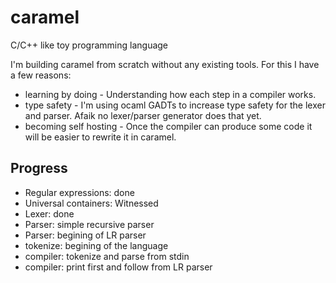 caramel
=======

C/C++ like toy programming language


I'm building caramel from scratch without any existing tools. For this I have a few reasons:
  * learning by doing - Understanding how each step in a compiler works.
  * type safety - I'm using ocaml GADTs to increase type safety for the lexer and parser. Afaik no lexer/parser generator does that yet.
  * becoming self hosting - Once the compiler can produce some code it
  will be easier to rewrite it in caramel.

Progress
--------

  * Regular expressions: done
  * Universal containers: Witnessed
  * Lexer: done
  * Parser: simple recursive parser
  * Parser: begining of LR parser
  * tokenize: begining of the language
  * compiler: tokenize and parse from stdin
  * compiler: print first and follow from LR parser
